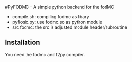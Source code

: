 #PyFODMC - A simple python backend for the fodMC 

* compile.sh:   compiling fodmc as libary 
* pyflosic.py:  use fodmc.so as python module 
* src fodmc:    the src is adjusted module header/subroutine 

## Installation 
You need the fodmc and f2py compiler. 
